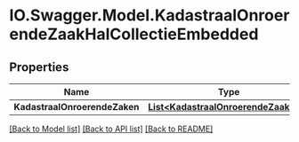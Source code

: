 # IO.Swagger.Model.KadastraalOnroerendeZaakHalCollectieEmbedded
## Properties

Name | Type | Description | Notes
------------ | ------------- | ------------- | -------------
**KadastraalOnroerendeZaken** | [**List&lt;KadastraalOnroerendeZaakHal&gt;**](KadastraalOnroerendeZaakHal.md) |  | [optional] 

[[Back to Model list]](../README.md#documentation-for-models) [[Back to API list]](../README.md#documentation-for-api-endpoints) [[Back to README]](../README.md)

